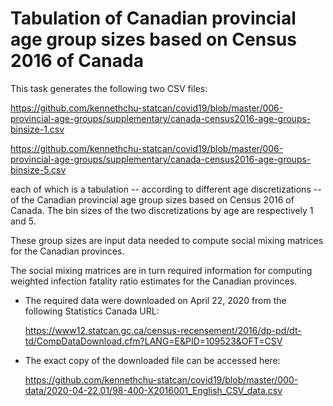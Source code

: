 
Tabulation of Canadian provincial age group sizes based on Census 2016 of Canada
================================================================================

This task generates the following two CSV files:

   https://github.com/kennethchu-statcan/covid19/blob/master/006-provincial-age-groups/supplementary/canada-census2016-age-groups-binsize-1.csv

   https://github.com/kennethchu-statcan/covid19/blob/master/006-provincial-age-groups/supplementary/canada-census2016-age-groups-binsize-5.csv


each of which is a tabulation -- according to different age discretizations --
of the Canadian provincial age group sizes based on Census 2016 of Canada.
The bin sizes of the two discretizations by age are respectively 1 and 5.

These group sizes are input data needed to compute social mixing matrices for
the Canadian provinces.

The social mixing matrices are in turn required information for computing
weighted infection fatality ratio estimates for the Canadian provinces.

*  The required data were downloaded on April 22, 2020 from the following Statistics Canada URL:

   https://www12.statcan.gc.ca/census-recensement/2016/dp-pd/dt-td/CompDataDownload.cfm?LANG=E&PID=109523&OFT=CSV

*  The exact copy of the downloaded file can be accessed here:

   https://github.com/kennethchu-statcan/covid19/blob/master/000-data/2020-04-22.01/98-400-X2016001_English_CSV_data.csv

